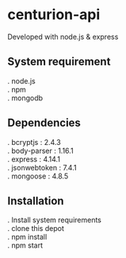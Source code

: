 # centurion-api

Developed with node.js & express

## System requirement

. node.js <br/>
. npm <br/>
. mongodb

## Dependencies

. bcryptjs : 2.4.3 <br/>
. body-parser : 1.16.1 <br/>
. express : 4.14.1 <br/>
. jsonwebtoken : 7.4.1 <br/>
. mongoose : 4.8.5

## Installation

. Install system requirements <br/>
. clone this depot <br/>
. npm install <br/>
. npm start
